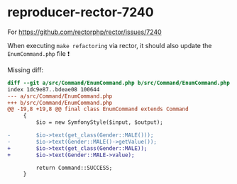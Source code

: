 # reproducer-rector-7240

For https://github.com/rectorphp/rector/issues/7240

When executing `make refactoring` via rector, it should also update the `EnumCommand.php` file ❗

Missing diff:
```diff
diff --git a/src/Command/EnumCommand.php b/src/Command/EnumCommand.php
index 1dc9e87..bdeae08 100644
--- a/src/Command/EnumCommand.php
+++ b/src/Command/EnumCommand.php
@@ -19,8 +19,8 @@ final class EnumCommand extends Command
     {
         $io = new SymfonyStyle($input, $output);

-        $io->text(get_class(Gender::MALE()));
-        $io->text(Gender::MALE()->getValue());
+        $io->text(get_class(Gender::MALE));
+        $io->text(Gender::MALE->value);

         return Command::SUCCESS;
     }
```
